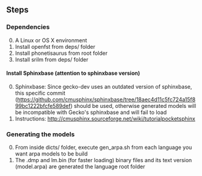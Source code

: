 
## Steps

### Dependencies

0. A Linux or OS X environment
0. Install openfst from deps/ folder
0. Install phonetisaurus from root folder
0. Install srilm from deps/ folder

#### Install Sphinxbase (attention to sphinxbase version)
0. Sphinxbase: Since gecko-dev uses an outdated version of sphinxbase, this specific commit (https://github.com/cmusphinx/sphinxbase/tree/18aec4d11c5fc724a15f899bc1222bfcfe589def) should be used, otherwise generated models will be incompatible with Gecko's sphinxbase and will fail to load  
0. Instructions: http://cmusphinx.sourceforge.net/wiki/tutorialpocketsphinx


### Generating the models
0. From inside dicts/ folder, execute gen_arpa.sh from each language you want arpa models to be build
1. The .dmp and lm.bin (for faster loading) binary files and its text version (model.arpa) are generated the language root folder
